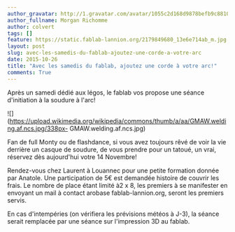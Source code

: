 ```yaml
---
author_gravatar: http://1.gravatar.com/avatar/1055c2d168d9878befb9c8810eda96dc?s=96&d=mm&r=g
author_fullname: Morgan Richomme
author: colvert
tags: []
feature: https://static.fablab-lannion.org/2179849680_13e6e714ab_m.jpg
layout: post
slug: avec-les-samedis-du-fablab-ajoutez-une-corde-a-votre-arc
date: 2015-10-26
title: "Avec les samedis du fablab, ajoutez une corde à votre arc!"
comments: True
---
```

Après un samedi dédié aux légos, le fablab vos propose une séance d'initiation
à la soudure à l'arc!

![](https://upload.wikimedia.org/wikipedia/commons/thumb/a/aa/GMAW.welding.af.ncs.jpg/338px-
GMAW.welding.af.ncs.jpg)

Fan de full Monty ou de flashdance, si vous avez toujours rêvé de voir la vie
derrière un casque de soudure, de vous prendre pour un tatoué, un vrai,
réservez dès aujourd'hui votre 14 Novembre!

Rendez-vous chez Laurent à Louannec pour une petite formation donnée par
Anatole. Une participation de 5€ est demandée histoire de couvrir les frais.
Le nombre de place étant limité à2 x 8, les premiers à se manifester en
envoyant un mail à contact arobase fablab-lannion.org, seront les premiers
servis.

En cas d'intempéries (on vérifiera les prévisions météos à J-3), la séance
serait remplacée par une séance sur l'impression 3D au fablab.


